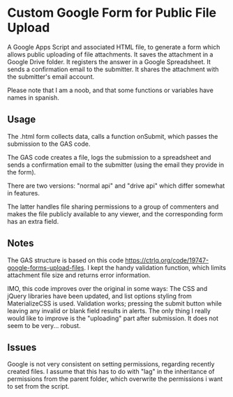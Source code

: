 # Custom Google Form for Public File Upload
A Google Apps Script and associated HTML file, to generate a form which allows public uploading of file attachments.
It saves the attachment in a Google Drive folder.
It registers the answer in a Google Spreadsheet.
It sends a confirmation email to the submitter.
It shares the attachment with the submitter's email account.


Please note that I am a noob, and that some functions or variables have names in spanish.

## Usage
The .html form collects data, calls a function onSubmit, which passes the submission to the GAS code.

The GAS code creates a file, logs the submission to a spreadsheet and sends a confirmation email to the submitter (using the email they provide in the form).

There are two versions: "normal api" and "drive api" which differ somewhat in features.

The latter handles file sharing permissions to a group of commenters and makes the file publicly available to any viewer, and the corresponding form has an extra field.

## Notes
The GAS structure is based on this code https://ctrlq.org/code/19747-google-forms-upload-files.
I kept the handy validation function, which limits attachment file size and returns error information.

IMO, this code improves over the original in some ways:
The CSS and jQuery libraries have been updated, and list options styling from MaterializeCSS is used.
Validation works; pressing the submit button while leaving any invalid or blank field results in alerts.
The only thing I really would like to improve is the "uploading" part after submission. It does not seem to be very... robust.

## Issues
Google is not very consistent on setting permissions, regarding recently created files. I assume that this has to do with "lag" in the inheritance of permissions from the parent folder, which overwrite the permissions i want to set from the script.
